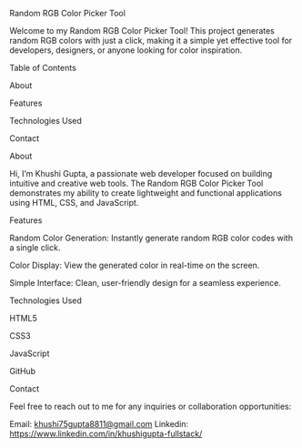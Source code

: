 Random RGB Color Picker Tool



Welcome to my Random RGB Color Picker Tool! This project generates random RGB colors with just a click, making it a simple yet effective tool for developers, designers, or anyone looking for color inspiration.





Table of Contents



About



Features



Technologies Used




Contact



About


Hi, I’m Khushi Gupta, a passionate web developer focused on building intuitive and creative web tools. The Random RGB Color Picker Tool demonstrates my ability to create lightweight and functional applications using HTML, CSS, and JavaScript.



Features


Random Color Generation: Instantly generate random RGB color codes with a single click.

Color Display: View the generated color in real-time on the screen.

Simple Interface: Clean, user-friendly design for a seamless experience.




Technologies Used

HTML5

CSS3

JavaScript

GitHub


Contact

Feel free to reach out to me for any inquiries or collaboration opportunities:

Email: khushi75gupta8811@gmail.com
Linkedin: https://www.linkedin.com/in/khushigupta-fullstack/
